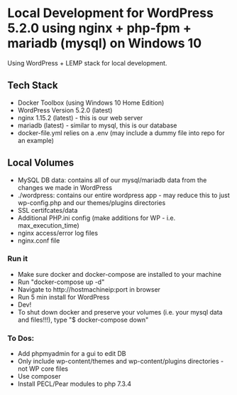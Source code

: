 # Local Development for WordPress 5.2.0 using nginx + php-fpm + mariadb (mysql) on Windows 10

Using WordPress + LEMP stack for local development.

## Tech Stack

* Docker Toolbox (using Windows 10 Home Edition)
* WordPress Version 5.2.0 (latest)
* nginx 1.15.2 (latest) - this is our web server
* mariadb (latest) - similar to mysql, this is our database
* docker-file.yml relies on a .env (may include a dummy file into repo for an example)

## Local Volumes

* MySQL DB data: contains all of our mysql/mariadb data from the changes we made in WordPress
* ./wordpress: contains our entire wordpress app - may reduce this to just wp-config.php and our themes/plugins directories
* SSL certifcates/data
* Additional PHP.ini config (make additions for WP - i.e. max_execution_time)
* nginx access/error log files
* nginx.conf file

### Run it

* Make sure docker and docker-compose are installed to your machine
* Run "docker-compose up -d"
* Navigate to http://hostmachineip:port in browser
* Run 5 min install for WordPress
* Dev!
* To shut down docker and preserve your volumes (i.e. your mysql data and files!!!), type "$ docker-compose down"

### To Dos:

* Add phpmyadmin for a gui to edit DB
* Only include wp-content/themes and wp-content/plugins directories - not WP core files
* Use composer
* Install PECL/Pear modules to php 7.3.4

